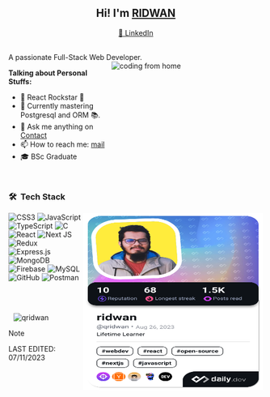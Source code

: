 <h2 align="center">Hi! 
	I'm <a target="_blank" href="https://qridwan.com">RIDWAN</a></h2>
<p align="center">
  <a target="_blank" href="https://www.linkedin.com/in/qridwan/"> 💼 LinkedIn </a>
</p>
<br>
A passionate Full-Stack Web Developer.
<img align="right" alt="coding from home" src= "https://media0.giphy.com/media/CuuSHzuc0O166MRfjt/200w.webp?cid=36b14facvhiyr19d4cix9p69658qb8d735ni7n5al13i0i7h&ep=v1_gifs_search&rid=200w.webp&ct=g" height = 200 width = 300/>

**Talking about Personal Stuffs:**
- 🚀 React Rockstar 🌟
- 🌱 Currently mastering Postgresql and ORM 📚.
- 💬 Ask me anything on [Contact](https://qridwan.com/contact)
- 📫 How to reach me: [mail](mailto:mail@qridwan.com)
- 🎓 BSc Graduate

<br>
<h3> 🛠 &nbsp;Tech Stack</h3>
 <p>
<!-- 	 <a align="right" href="https://app.daily.dev/qridwan"><img align="right" src="https://github.com/qridwan/qridwan/blob/main/devcard.svg"  height="350" alt="ridwan's Dev Card"/></a> -->
         <a align="right" href="https://app.daily.dev/qridwan"><img align="right" src="https://github.com/qridwan/qridwan/blob/main/devcard.png"  height="350" width="356" alt="ridwan's Dev Card"/></a>

  </p>
  
  ![CSS3](https://img.shields.io/badge/css3-%231572B6.svg?style=for-the-badge&logo=css3&logoColor=white)
  ![JavaScript](https://img.shields.io/badge/javascript-%23323330.svg?style=for-the-badge&logo=javascript&logoColor=%23F7DF1E)
  ![TypeScript](https://img.shields.io/badge/typescript-%23007ACC.svg?style=for-the-badge&logo=typescript&logoColor=white)
  ![C](https://img.shields.io/badge/c-%23007ACC.svg?style=for-the-badge&logo=c&logoColor=white) </br>
  ![React](https://img.shields.io/badge/react-%2320232a.svg?style=for-the-badge&logo=react&logoColor=%2361DAFB)
  ![Next JS](https://img.shields.io/badge/Next-black?style=for-the-badge&logo=next.js&logoColor=white)
  ![Redux](https://img.shields.io/badge/redux-%23593d88.svg?style=for-the-badge&logo=redux&logoColor=white) </br>
  ![Express.js](https://img.shields.io/badge/express.js-%23404d59.svg?style=for-the-badge&logo=express&logoColor=%2361DAFB)
  ![MongoDB](https://img.shields.io/badge/MongoDB-%234ea94b.svg?style=for-the-badge&logo=mongodb&logoColor=white)
  ![Firebase](https://img.shields.io/badge/firebase-%23039BE5.svg?style=for-the-badge&logo=firebase) 
  ![MySQL](https://img.shields.io/badge/mysql-%2300f.svg?style=for-the-badge&logo=mysql&logoColor=white)</br>
  ![GitHub](https://img.shields.io/badge/github-%23121011.svg?style=for-the-badge&logo=github&logoColor=white)
  ![Postman](https://img.shields.io/badge/Postman-FF6C37?style=for-the-badge&logo=postman&logoColor=white)
<p>
	
</p>
	  <img align="left" src="https://github-readme-stats-sigma-five.vercel.app/api/top-langs/?username=qridwan&layout=compact&theme=highcontrast" alt=""/>
  </br> </br>

<div style="margin: 10px">
<p><img  src="https://github-readme-streak-stats.herokuapp.com/?user=qridwan&theme=highcontrast" alt="qridwan" /></p>
</div>


> [!NOTE]
> LAST EDITED:  07/11/2023

